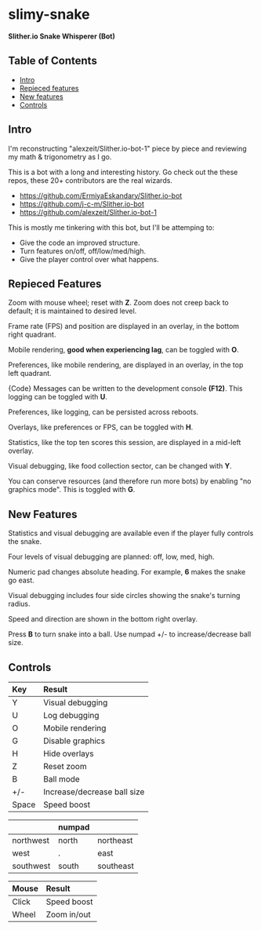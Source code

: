 # slimy-snake
**Slither.io Snake Whisperer (Bot)**

## Table of Contents
- [Intro](https://github.com/jfbarras/slimy-snake#intro)
- [Repieced features](https://github.com/jfbarras/slimy-snake#repieced-features)
- [New features](https://github.com/jfbarras/slimy-snake#new-features)
- [Controls](https://github.com/jfbarras/slimy-snake#controls)

## Intro
I'm reconstructing "alexzeit/Slither.io-bot-1" piece by piece and reviewing my math & trigonometry as I go.

This is a bot with a long and interesting history. Go check out the these repos, these 20+ contributors are the real wizards. 
- https://github.com/ErmiyaEskandary/Slither.io-bot
- https://github.com/j-c-m/Slither.io-bot
- https://github.com/alexzeit/Slither.io-bot-1

This is mostly me tinkering with this bot, but I'll be attemping to:
- Give the code an improved structure.
- Turn features on/off, off/low/med/high.
- Give the player control over what happens.

## Repieced Features
Zoom with mouse wheel; reset with **Z**. Zoom does not creep back to default; it is maintained to desired level.

Frame rate (FPS) and position are displayed in an overlay, in the bottom right quadrant.

Mobile rendering, **good when experiencing lag**, can be toggled with **O**.

Preferences, like mobile rendering, are displayed in an overlay, in the top left quadrant.

{Code} Messages can be written to the development console **(F12)**. This logging can be toggled with **U**.

Preferences, like logging, can be persisted across reboots.

Overlays, like preferences or FPS, can be toggled with **H**.

Statistics, like the top ten scores this session, are displayed in a mid-left overlay.

Visual debugging, like food collection sector, can be changed with **Y**.

You can conserve resources (and therefore run more bots) by enabling "no graphics mode". This is toggled with **G**.

## New Features
Statistics and visual debugging are available even if the player fully controls the snake.

Four levels of visual debugging are planned: off, low, med, high.

Numeric pad changes absolute heading. For example, **6** makes the snake go east.

Visual debugging includes four side circles showing the snake's turning radius.

Speed and direction are shown in the bottom right overlay.

Press **B** to turn snake into a ball. Use numpad +/- to increase/decrease ball size.

## Controls
Key | Result
:---|:---
Y	| Visual debugging
U	| Log debugging
O | Mobile rendering
G | Disable graphics
H | Hide overlays
Z | Reset zoom
B | Ball mode
+/- | Increase/decrease ball size
Space | Speed boost

&nbsp; | numpad | &nbsp;
-------|--------|--------
northwest	| north | northeast
west | . | east
southwest | south | southeast

Mouse | Result
:---|:---
Click | Speed boost
Wheel | Zoom in/out
